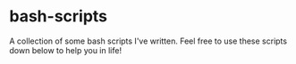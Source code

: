 # bash-scripts
A collection of some bash scripts I've written.
Feel free to use these scripts down below to help you in life!
